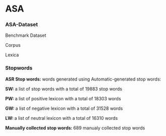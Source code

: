# ASA

<h3>ASA-Dataset</h3>
<p>    </p>
<p>Benchmark Dataset</p>
<p>Corpus</p>
<p>Lexica</p>
<p>   </p>
<p>   </p>
<h3>Stopwords</h3>
<p>    </p>
<p><b>ASR Stop words: </b>words generated using Automatic-generated stop words:</p>
<p><b>    SW: </b>a list of stop words with a  total of 19883 stop words</p>
<p><b>    PW: </b>a list of positive lexicon with a  total of 18303 words</p>
<p><b>    GW: </b>a list of negative lexicon with a  total of 31528 words</p>
<p><b>    LW: </b>a list of neutral lexicon with a  total of 16310 words</p>
<p>     </p>
<p><b>Manually collected stop words: </b>689 manualy collected stop words</p>

